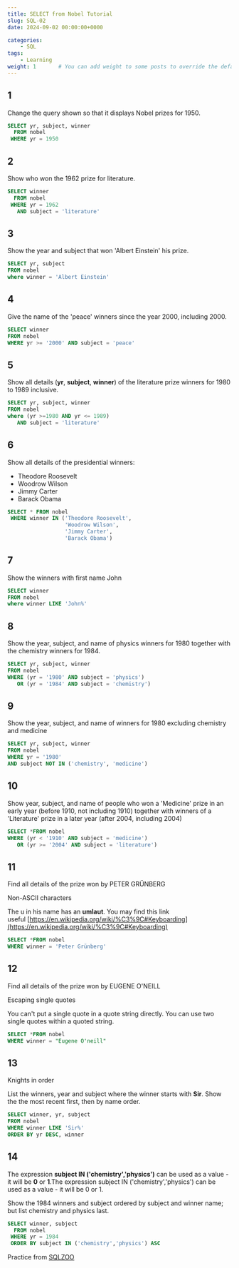 ```yaml
---
title: SELECT from Nobel Tutorial
slug: SQL-02
date: 2024-09-02 00:00:00+0000

categories:
    - SQL
tags:
    - Learning
weight: 1       # You can add weight to some posts to override the default sorting (date descending)
---
```


## 1
Change the query shown so that it displays Nobel prizes for 1950.
```sql
SELECT yr, subject, winner
  FROM nobel
 WHERE yr = 1950
```

## 2
Show who won the 1962 prize for literature.
```sql
SELECT winner
  FROM nobel
 WHERE yr = 1962
   AND subject = 'literature'
```

## 3
Show the year and subject that won 'Albert Einstein' his prize.
```sql
SELECT yr, subject
FROM nobel
where winner = 'Albert Einstein'
```

## 4
Give the name of the 'peace' winners since the year 2000, including 2000.
```sql
SELECT winner
FROM nobel
WHERE yr >= '2000' AND subject = 'peace'
```

## 5 
Show all details (**yr**, **subject**, **winner**) of the literature prize winners for 1980 to 1989 inclusive.
```sql
SELECT yr, subject, winner
FROM nobel
where (yr >=1980 AND yr <= 1989) 
   AND subject = 'literature' 
```

## 6
Show all details of the presidential winners:

- Theodore Roosevelt
- Woodrow Wilson
- Jimmy Carter
- Barack Obama
```sql
SELECT * FROM nobel
 WHERE winner IN ('Theodore Roosevelt',
                  'Woodrow Wilson',
                  'Jimmy Carter',
                  'Barack Obama')
```

## 7
Show the winners with first name John
```sql
SELECT winner
FROM nobel
where winner LIKE 'John%'
```

## 8
Show the year, subject, and name of physics winners for 1980 together with the chemistry winners for 1984.
```sql
SELECT yr, subject, winner
FROM nobel
WHERE (yr = '1980' AND subject = 'physics')
   OR (yr = '1984' AND subject = 'chemistry')
```

## 9
Show the year, subject, and name of winners for 1980 excluding chemistry and medicine
```sql
SELECT yr, subject, winner
FROM nobel
WHERE yr = '1980'
AND subject NOT IN ('chemistry', 'medicine')
```

## 10
Show year, subject, and name of people who won a 'Medicine' prize in an early year (before 1910, not including 1910) together with winners of a 'Literature' prize in a later year (after 2004, including 2004)
```sql
SELECT *FROM nobel
WHERE (yr < '1910' AND subject = 'medicine')
   OR (yr >= '2004' AND subject = 'literature')
```

## 11
Find all details of the prize won by PETER GRÜNBERG

Non-ASCII characters

The u in his name has an **umlaut**. You may find this link useful [https://en.wikipedia.org/wiki/%C3%9C#Keyboarding](https://en.wikipedia.org/wiki/%C3%9C#Keyboarding)
```sql
SELECT *FROM nobel
WHERE winner = 'Peter Grünberg'
```

## 12
Find all details of the prize won by EUGENE O'NEILL

Escaping single quotes

You can't put a single quote in a quote string directly. You can use two single quotes within a quoted string.
```sql
SELECT *FROM nobel
WHERE winner = "Eugene O'neill"
```

## 13
Knights in order

List the winners, year and subject where the winner starts with **Sir**. Show the the most recent first, then by name order.
```sql
SELECT winner, yr, subject
FROM nobel
WHERE winner LIKE 'Sir%'
ORDER BY yr DESC, winner
```

## 14
The expression **subject IN ('chemistry','physics')** can be used as a value - it will be **0** or **1**.The expression subject IN ('chemistry','physics') can be used as a value - it will be 0 or 1.

Show the 1984 winners and subject ordered by subject and winner name; but list chemistry and physics last.
```sql
SELECT winner, subject
  FROM nobel
 WHERE yr = 1984
 ORDER BY subject IN ('chemistry','physics') ASC
```

Practice from [SQLZOO](https://sqlzoo.net/wiki/SELECT_from_Nobel_Tutorial)